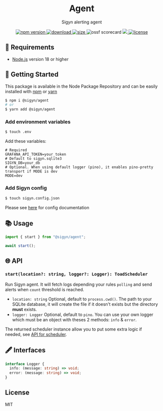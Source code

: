 <p align="center"><h1 align="center">
  Agent
</h1></p>

<p align="center">
  Sigyn alerting agent
</p>

<p align="center">
  <a href="https://github.com/MyUnisoft/sigyn/src/agent">
    <img src="https://img.shields.io/github/package-json/v/MyUnisoft/sigyn/main/src/agent?style=for-the-badge&label=version" alt="npm version">
  </a>
   <a href="https://github.com/MyUnisoft/sigyn/tree/main/src/agent">
    <img src="https://img.shields.io/npm/dw/@sigyn/discord?style=for-the-badge" alt="download">
  </a>
  <a href="https://github.com/MyUnisoft/sigyn/src/agent">
    <img src="https://img.shields.io/bundlephobia/min/@sigyn/agent?style=for-the-badge" alt="size">
  </a>
    <img src="https://api.securityscorecards.dev/projects/github.com/MyUnisoft/sigyn/badge?style=for-the-badge" alt="ossf scorecard">
  </a>
  <a href="https://github.com/MyUnisoft/sigyn/tree/main/src/agent">
    <img src="https://img.shields.io/github/actions/workflow/status/MyUnisoft/sigyn/agent.yml?style=for-the-badge">
  </a>
  <a href="https://github.com/MyUnisoft/sigyn/tree/main/src/LICENSE">
    <img src="https://img.shields.io/github/license/MyUnisoft/sigyn?style=for-the-badge" alt="license">
  </a>
</p>

## 🚧 Requirements

- [Node.js](https://nodejs.org/en/) version 18 or higher

## 🚀 Getting Started

This package is available in the Node Package Repository and can be easily installed with [npm](https://doc.npmjs.com/getting-started/what-is-npm) or [yarn](https://yarnpkg.com)

```bash
$ npm i @sigyn/agent
# or
$ yarn add @sigyn/agent
```

### Add environment variables

```bash
$ touch .env
```

Add these variables:

```Dotenv
# Required
GRAFANA_API_TOKEN=your_token
# Default to sigyn.sqlite3
SIGYN_DB=your_db
# Optional. When using default logger (pino), it enables pino-pretty transport if MODE is dev 
MODE=dev
```

### Add Sigyn config

```bash
$ touch sigyn.config.json
```

Please see [here](../config/README.md#example-configuration) for config documentation

## 📚 Usage

```ts
import { start } from "@sigyn/agent";

await start();
```

## 🌐 API

### `start(location?: string, logger?: Logger): ToadScheduler`

Run Sigyn agent. It will fetch logs depending your rules `polling` and send alerts when `count` threshold is reached.

- `location: string` Optional, default to `process.cwd()`. The path to your SQLite database, it will create the file if it doesn't exists but the directory **must** exists.
- `logger: Logger` Optional, default to `pino`. You can use your own logger which must be an object with theses 2 methods: `info` & `error`.

The returned scheduler instance allow you to put some extra logic if needed, see [API for scheduler](https://github.com/kibertoad/toad-scheduler/blob/main/README.md#api-for-scheduler).

## 🖋️ Interfaces

```ts
interface Logger {
  info: (message: string) => void;
  error: (message: string) => void;
}
```

## License
MIT
